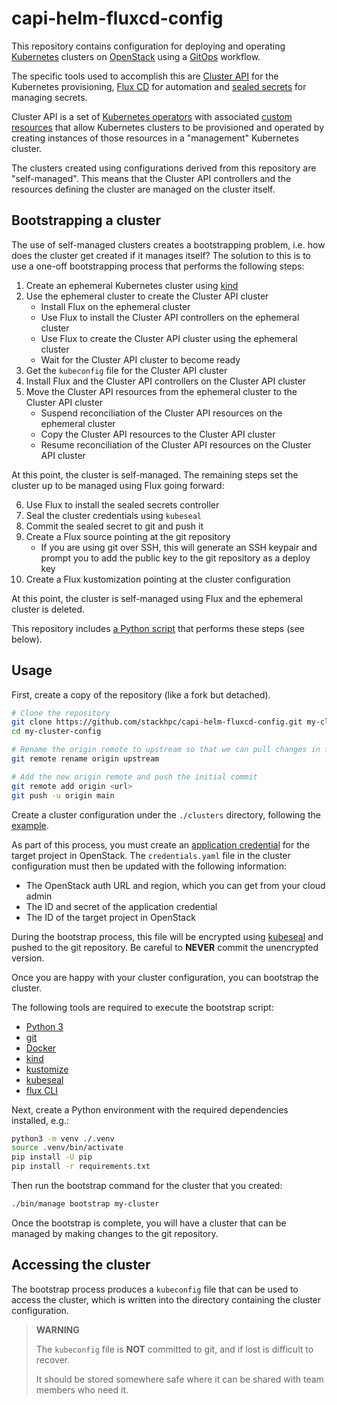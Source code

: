 # capi-helm-fluxcd-config

This repository contains configuration for deploying and operating
[Kubernetes](https://kubernetes.io/) clusters on [OpenStack](https://www.openstack.org/) using a
[GitOps](https://about.gitlab.com/topics/gitops/) workflow.

The specific tools used to accomplish this are [Cluster API](https://cluster-api.sigs.k8s.io/) for
the Kubernetes provisioning, [Flux CD](https://fluxcd.io/) for automation and
[sealed secrets](https://github.com/bitnami-labs/sealed-secrets) for managing secrets.

Cluster API is a set of
[Kubernetes operators](https://kubernetes.io/docs/concepts/extend-kubernetes/operator/) with
associated
[custom resources](https://kubernetes.io/docs/concepts/extend-kubernetes/api-extension/custom-resources/)
that allow Kubernetes clusters to be provisioned and operated by creating instances of those
resources in a "management" Kubernetes cluster.

The clusters created using configurations derived from this repository are "self-managed". This
means that the Cluster API controllers and the resources defining the cluster are managed on the
cluster itself.

## Bootstrapping a cluster

The use of self-managed clusters creates a bootstrapping problem, i.e. how does the cluster get
created if it manages itself? The solution to this is to use a one-off bootstrapping process that
performs the following steps:

  1. Create an ephemeral Kubernetes cluster using [kind](https://kind.sigs.k8s.io/)
  2. Use the ephemeral cluster to create the Cluster API cluster
       * Install Flux on the ephemeral cluster
       * Use Flux to install the Cluster API controllers on the ephemeral cluster
       * Use Flux to create the Cluster API cluster using the ephemeral cluster
       * Wait for the Cluster API cluster to become ready
  3. Get the `kubeconfig` file for the Cluster API cluster
  4. Install Flux and the Cluster API controllers on the Cluster API cluster
  5. Move the Cluster API resources from the ephemeral cluster to the Cluster API cluster
       * Suspend reconciliation of the Cluster API resources on the ephemeral cluster
       * Copy the Cluster API resources to the Cluster API cluster
       * Resume reconciliation of the Cluster API resources on the Cluster API cluster

At this point, the cluster is self-managed. The remaining steps set the cluster up to be managed
using Flux going forward:

  6. Use Flux to install the sealed secrets controller
  7. Seal the cluster credentials using `kubeseal`
  8. Commit the sealed secret to git and push it
  9. Create a Flux source pointing at the git repository
       * If you are using git over SSH, this will generate an SSH keypair and prompt you
         to add the public key to the git repository as a deploy key
 10. Create a Flux kustomization pointing at the cluster configuration

At this point, the cluster is self-managed using Flux and the ephemeral cluster is deleted.

This repository includes [a Python script](./bin/manage) that performs these steps (see below).

## Usage

First, create a copy of the repository (like a fork but detached).

```sh
# Clone the repository
git clone https://github.com/stackhpc/capi-helm-fluxcd-config.git my-cluster-config
cd my-cluster-config

# Rename the origin remote to upstream so that we can pull changes in future
git remote rename origin upstream

# Add the new origin remote and push the initial commit
git remote add origin <url>
git push -u origin main
```

Create a cluster configuration under the `./clusters` directory, following the
[example](./clusters/example/).

As part of this process, you must create an
[application credential](https://docs.openstack.org/keystone/latest/user/application_credentials.html)
for the target project in OpenStack. The `credentials.yaml` file in the cluster configuration
must then be updated with the following information:

  * The OpenStack auth URL and region, which you can get from your cloud admin
  * The ID and secret of the application credential
  * The ID of the target project in OpenStack

During the bootstrap process, this file will be encrypted using
[kubeseal](https://github.com/bitnami-labs/sealed-secrets) and pushed to the git repository.
Be careful to **NEVER** commit the unencrypted version.

Once you are happy with your cluster configuration, you can bootstrap the cluster.

The following tools are required to execute the bootstrap script:

  * [Python 3](https://www.python.org/)
  * [git](https://git-scm.com/)
  * [Docker](https://docs.docker.com/)
  * [kind](https://kind.sigs.k8s.io/)
  * [kustomize](https://kustomize.io/)
  * [kubeseal](https://github.com/bitnami-labs/sealed-secrets?tab=readme-ov-file#kubeseal)
  * [flux CLI](https://fluxcd.io/flux/cmd/)

Next, create a Python environment with the required dependencies installed, e.g.:

```sh
python3 -m venv ./.venv
source .venv/bin/activate
pip install -U pip
pip install -r requirements.txt
```

Then run the bootstrap command for the cluster that you created:

```sh
./bin/manage bootstrap my-cluster
```

Once the bootstrap is complete, you will have a cluster that can be managed by making changes
to the git repository.

## Accessing the cluster

The bootstrap process produces a `kubeconfig` file that can be used to access the cluster, which
is written into the directory containing the cluster configuration.

> **WARNING**
>
> The `kubeconfig` file is **NOT** committed to git, and if lost is difficult to recover.
>
> It should be stored somewhere safe where it can be shared with team members who need it.

